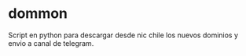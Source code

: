 # dommon
Script en python para descargar desde nic chile los nuevos dominios y envio a canal de telegram.
